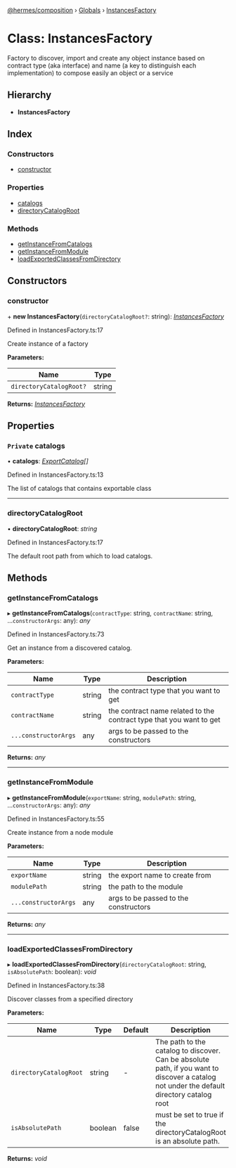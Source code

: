 [@hermes/composition](../README.md) › [Globals](../globals.md) › [InstancesFactory](instancesfactory.md)

# Class: InstancesFactory

Factory to discover, import and create any object instance based on contract type (aka interface) and name (a key to distinguish
each implementation) to compose easily an object or a service

## Hierarchy

* **InstancesFactory**

## Index

### Constructors

* [constructor](instancesfactory.md#constructor)

### Properties

* [catalogs](instancesfactory.md#private-catalogs)
* [directoryCatalogRoot](instancesfactory.md#directorycatalogroot)

### Methods

* [getInstanceFromCatalogs](instancesfactory.md#getinstancefromcatalogs)
* [getInstanceFromModule](instancesfactory.md#getinstancefrommodule)
* [loadExportedClassesFromDirectory](instancesfactory.md#loadexportedclassesfromdirectory)

## Constructors

###  constructor

\+ **new InstancesFactory**(`directoryCatalogRoot?`: string): *[InstancesFactory](instancesfactory.md)*

Defined in InstancesFactory.ts:17

Create instance of a factory

**Parameters:**

Name | Type |
------ | ------ |
`directoryCatalogRoot?` | string |

**Returns:** *[InstancesFactory](instancesfactory.md)*

## Properties

### `Private` catalogs

• **catalogs**: *[ExportCatalog](exportcatalog.md)[]*

Defined in InstancesFactory.ts:13

The list of catalogs that contains exportable class

___

###  directoryCatalogRoot

• **directoryCatalogRoot**: *string*

Defined in InstancesFactory.ts:17

The default root path from which to load catalogs.

## Methods

###  getInstanceFromCatalogs

▸ **getInstanceFromCatalogs**(`contractType`: string, `contractName`: string, ...`constructorArgs`: any): *any*

Defined in InstancesFactory.ts:73

Get an instance from a discovered catalog.

**Parameters:**

Name | Type | Description |
------ | ------ | ------ |
`contractType` | string | the contract type that you want to get |
`contractName` | string | the contract name related to the contract type that you want to get |
`...constructorArgs` | any | args to be passed to the constructors  |

**Returns:** *any*

___

###  getInstanceFromModule

▸ **getInstanceFromModule**(`exportName`: string, `modulePath`: string, ...`constructorArgs`: any): *any*

Defined in InstancesFactory.ts:55

Create instance from a node module

**Parameters:**

Name | Type | Description |
------ | ------ | ------ |
`exportName` | string | the export name to create from |
`modulePath` | string | the path to the module |
`...constructorArgs` | any | args to be passed to the constructors  |

**Returns:** *any*

___

###  loadExportedClassesFromDirectory

▸ **loadExportedClassesFromDirectory**(`directoryCatalogRoot`: string, `isAbsolutePath`: boolean): *void*

Defined in InstancesFactory.ts:38

Discover classes from a specified directory

**Parameters:**

Name | Type | Default | Description |
------ | ------ | ------ | ------ |
`directoryCatalogRoot` | string | - | The path to the catalog to discover. Can be absolute path, if you want to discover a catalog not under the default directory catalog root |
`isAbsolutePath` | boolean | false | must be set to true if the directoryCatalogRoot is an absolute path.  |

**Returns:** *void*
